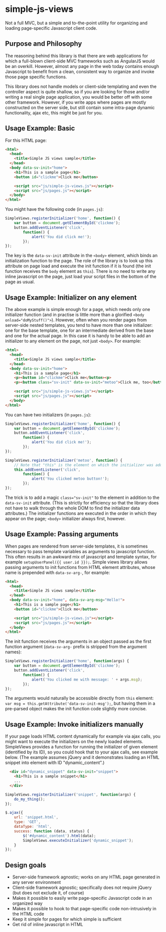 # simple-js-views
Not a full MVC, but a simple and to-the-point utility for organizing and loading page-specific Javascript client code.

## Purpose and Philosophy
The reasoning behind this library is that there are web applications for which a full-blown client-side MVC
frameworks such as AngularJS would be an overkill. However, almost any page in the web today contains enough
Javascript to benefit from a clean, consistent way to organize and invoke those page specific functions.

This library does not handle models or client-side templating and even the controller aspect is quite shallow,
so if you are looking for those and/or writing a real single page application, you would be better off with
some other framework. However, if you write apps where pages are mostly constructed on the server side, but
still contain some intra-page dynamic functionality, ajax etc, this might be just for you.


## Usage Example: Basic
For this HTML page:

```html
<html>
  <head>
    <title>Simple JS views sample</title>
  </head>
  <body data-sv-init="home">
    <h1>This is a sample page</h1>
    <button id="clickme">Click me</button>

    <script src="js/simple-js-views.js"></script>
    <script src="js/pages.js"></script>
  </body>
</html>
```

You might have the following code (in `pages.js`):

```javascript
SimpleViews.registerInitializer('home', function() {
    var button = document.getElementById('clickme');
    button.addEventListener('click',
        function() {
            alert('You did click me!');
        });
});
```

The key is the `data-sv-init` attribute in the `<body>` element, which binds an initialization function to
the page. The role of the library is to look up this attribute on page load and execute the init function
if it is found (the init function receives the `body` element as `this`). There is no need to write any
inline javascript on the page, just load your script files in the bottom of the page as usual.


## Usage Example: Initializer on any element
The above example is simple enough for a page, which needs only one initializer function (and in practise is
little more than a glorified `<body onload="doMyStuff()">`). However, often when you render pages from
server-side nested templates, you tend to have more than one initializer: one for the base template, one for
an intermediate derived from the base and one for the actual page. In this case it is handy to be able to add
an initializer to any element on the page, not just `<body>`. For example:

```html
<html>
  <head>
    <title>Simple JS views sample</title>
  </head>
  <body data-sv-init="home">
    <h1>This is a sample page</h1>
    <p><button id="clickme">Click me</button><p>
    <p><button class="sv-init" data-sv-init="metoo">Click me, too</button></p>

    <script src="js/simple-js-views.js"></script>
    <script src="js/pages.js"></script>
  </body>
</html>
```

You can have two initializers (in `pages.js`):

```javascript
SimpleViews.registerInitializer('home', function() {
    var button = document.getElementById('clickme');
    button.addEventListener('click',
        function() {
            alert('You did click me!');
        });
});

SimpleViews.registerInitializer('metoo', function() {
    // Note that "this" is the element on which the initializer was added
    this.addEventListener('click',
        function() {
            alert('You clicked metoo button!');
        });
});
```

The trick is to add a magic `class="sv-init"` to the element in addition to the `data-sv-init` attribute.
(This is strictly for efficiency so that the library does not have to walk through the whole DOM to find
the initializer data attributes.) The initializer functions are executed in the order in which they appear
on the page; `<body>` initializer always first, however.


## Usage Example: Passing arguments
When pages are rendered from server-side templates, it is sometimes necessary to pass template variables as
arguments to javascript function. This often results in an awkward mix of javascript and template syntax, for
example `setupUserPanel({{ user.id }});`. Simple views library allows passing arguments to init functions from
HTML element attributes, whose name is prepended with `data-sv-arg-`, for example:

```html
<html>
  <head>
    <title>Simple JS views sample</title>
  </head>
  <body data-sv-init="home", data-sv-arg-msg="Hello!">
    <h1>This is a sample page</h1>
    <button id="clickme">Click me</button>

    <script src="js/simple-js-views.js"></script>
    <script src="js/pages.js"></script>
  </body>
</html>
```

The init function receives the arguments in an object passed as the first function argument (`data-sv-arg-`
prefix is stripped from the argument names):

```javascript
SimpleViews.registerInitializer('home', function(args) {
    var button = document.getElementById('clickme');
    button.addEventListener('click',
        function() {
            alert('You clicked me with message: ' + args.msg);
        });
});
```

The arguments would naturally be accessible directly from `this` element: `var msg = this.getAttribute('data-sv-init-msg');`,
but having them in a pre-parsed object makes the init function code slightly more concise.


## Usage Example: Invoke initializers manually
If your page loads HTML content dynamically for example via ajax calls, you might want to execute the
initializers on the newly loaded elements. SimpleViews provides a function for running the initializer
of given element (identified by its ID), so you could hook that to your ajax calls, see example below.
(The example assumes jQuery and it demonstrates loading an HTML snippet into element with ID "dynamic_content".)

```html
  <div id="dynamic_snippet" data-sv-init="snippet">
    <h1>This is a sample snippet</h1>
    ...
  </div>
```

```javascript
SimpleViews.registerInitializer('snippet', function(args) {
    do_my_thing();
});

$.ajax({
    url: 'snippet.html',
    type: 'GET',
    dataType: 'html',
    success: function (data, status) {
        $('#dynamic_content').html(data);
        SimpleViews.executeInitializer('dynamic_snippet');
    }
});
```


## Design goals
* Server-side framework agnostic; works on any HTML page generated in any server environment
* Client-side framework agnostic; specifically does not require jQuery (but does not exclude it, of course)
* Makes it possible to easily write page-specific Javascript code in an organized way
* Makes it possible to hook to that page-specific code non-intrusively in the HTML code
* Keep it simple for pages for which simple is sufficient
* Get rid of inline javascript in HTML

